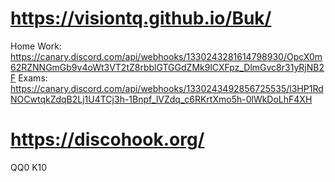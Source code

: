 # https://visiontq.github.io/Buk/
Home Work: https://canary.discord.com/api/webhooks/1330243281614798930/OpcX0m62RZNNGmGb9v4oWt3VT2tZ8rbblGTGGdZMk9lCXFpz_DlmGvc8r31yRjNB2F
Exams:
https://canary.discord.com/api/webhooks/1330243492856725535/l3HP1RdNOCwtqkZdqB2Lj1U4TCj3h-1Bnpf_lVZdq_c6RKrtXmo5h-0lWkDoLhF4XH

# https://discohook.org/

QQ0
K10
